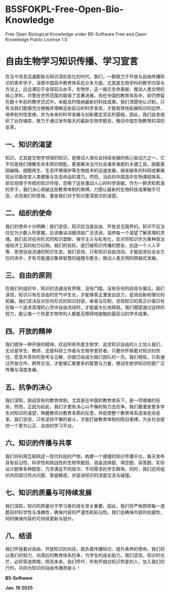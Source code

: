 # B5SFOKPL-Free-Open-Bio-Knowledge
Free Open Biological Knowledge under B5-Software Free and Open Knowledge Public License 1.0


# 自由生物学习知识传播、学习宣言

在当今信息迅速膨胀与知识深刻变化的时代，我们，一群致力于开放与自由传播知识的青年学子，深感中国高中教育体系在众多方面，尤其是生物学科的教学内容与方法上，远远滞后于全球前沿水平。生物学，这一揭示生命奥秘、推动人类文明的核心学科，尽管在世界范围内取得了显著进展，但在中国的教育体系中，却仍停留在数十年前的教学范式中，未能及时吸纳最新的科技成果。我们清楚地认识到，只有当我们能够充分接触并理解这些前沿的科学发现，才能有效地拓展知识的边界，培养批判性思维，并为未来的科学发展与创新奠定坚实的基础。因此，我们自发组织了此存储库，致力于通过发布每天的最新生物学题目，推动中国生物教育的深刻变革。

## 一、知识的渴望
知识，尤其是生物学领域的知识，是推动人类社会持续发展的核心驱动力之一，它不仅是我们理解生命本质的钥匙，更是解决当代社会诸多难题的关键工具。随着基因编辑、细胞再生、生态环境保护等生物技术的迅速发展，越来越多的科研成果展现出可能改变人类健康与生态命运的潜力。然而，当前的中国高中生物课程体系，却仅局限于传统的知识传授，忽略了这些激动人心的科学突破。作为一群求知若渴的学子，我们决心突破这些教育体制的束缚，力图让最新的生物科技成果触手可及，点亮我们的思维，激发我们对于知识更深层次的渴望。

## 二、组织的使命
我们的使命十分明确：我们坚信，知识应当是自由、开放且无国界的。知识不应当仅仅为少数人所掌握，应该像涓涓细流般广泛流淌，滋养每一个渴望了解真理的灵魂。我们反对任何形式的知识垄断、保守主义与私有化，反对将知识作为某种政治或经济工具的权力玩物。我们的目标，是打破知识传播的壁垒，创造一个人人平等、思想自由流通的知识生态。我们坚信，只有知识自由流动，才能促进社会全方位的进步，才有可能通过集体智慧的碰撞与整合，推动人类文明的跨越式发展。

## 三、自由的原则
在我们的组织中，知识的流通没有界限、没有门槛、没有任何的歧视与偏见。我们深信，知识只有在自由的空气中生长，才能够真正激发创造力，促进创新和理论的拓展。我们坚决反对任何形式的知识封锁、审查与压制，坚信知识的真正价值只有在每一个追求真理的心灵中自由流动时，才能最大化地释放。我们期望通过这样的努力，能让每一个热爱生物学的人都能无障碍地接触到最前沿的学术成果。

## 四、开放的精神
我们倡导一种开放的精神，欢迎所有热爱生物学、追求知识自由的人士加入我们，无论是学生、教师，还是科研工作者与生物学爱好者。只要你怀揣着对知识的热忱，愿意共享你的思考与见解，你就已经成为我们团队的一员。我们相信，只有通过开放合作、跨界交流，才能够汇聚更多的智慧与力量，推动生物学知识的更广泛传播与深度发展。

## 五、抗争的决心
我们深知，挑战现有的教育体制，尤其是在中国的教育体系下，是一项艰难的任务。然而，正因为如此，我们才更有决心以不懈的努力去抗争，我们要激发更多学生对知识的渴望，唤醒教师对教育本质的反思，并促使整个教育体系逐渐走向变革。我们坚信，只有坚持不懈的奋斗，才能打破教育体制的陈旧束缚，为全社会提供一个更为公正、自由的学习平台。

## 六、知识的传播与共享
我们将利用互联网这一现代科技的产物，构建一个便捷的知识传播平台，每天发布具有前沿性、科学性和挑战性的生物学题目，涵盖选择题、填空题、简答题、实验设计题等多种题型，力求满足不同层次、不同需求的学生群体。同时，我们还将组织共同探讨热点问题、答疑解惑，并促进知识的深度交流与碰撞。

## 七、知识的质量与可持续发展
我们深知，知识的质量对于学习者的成长至关重要。因此，我们将严格把控每一道题目的科学性与准确性，确保内容的严谨性和前沿性。我们会确保内容的权威性，同时确保内容的可持续更新与提升。

## 八、结语
我们怀揣着对自由、开放知识的向往，肩负着传播知识、提升素养的使命。我们将以我们的努力，向落后的教育体系抗争，为学生的成长助力。我们坚信，知识的光芒，必将穿透黑暗，照亮未来。我们呼吁，所有怀揣对知识热爱的人，加入我们的行列，共同为知识的自由传播而奋斗！

**B5-Software**

**Jan. 19 2025**
